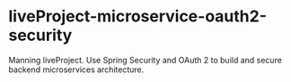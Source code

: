 # liveProject-microservice-oauth2-security
Manning liveProject. Use Spring Security and OAuth 2 to build and secure backend microservices architecture.
